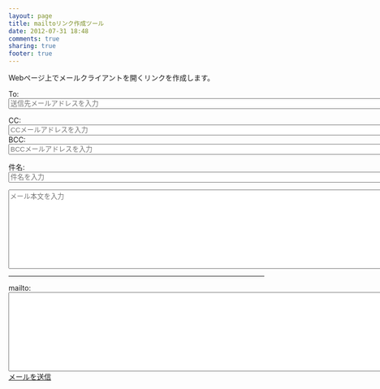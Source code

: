 ```yaml
---
layout: page
title: mailtoリンク作成ツール
date: 2012-07-31 18:48
comments: true
sharing: true
footer: true
---
```


Webページ上でメールクライアントを開くリンクを作成します。

<label>To:
<input name="to" id="mail-to" type="email" placeholder="送信先メールアドレスを入力" size="100">
</label>

<label>CC:
<input name="cc" id="mail-cc" type="email" placeholder="CCメールアドレスを入力" size="100">
</label><br>
<label>BCC:
<input name="bcc" id="mail-bcc" type="email" placeholder="BCCメールアドレスを入力" size="100">
</label>

<label>件名:
<input name="subject" id="mail-subject" type="text" placeholder="件名を入力" size="100">
</label>

<textarea name="body" id="mail-body" cols="100" rows="10" placeholder="メール本文を入力">
</textarea>

<hr>
<p>mailto:<br>
<textarea id="mail-tag" cols="100" rows="10">
</textarea>
<br>
<a id="mail-link" target="_blank" href="">メールを送信</a>
</p>


<script>
(function () {
    var to = $('#mail-to');
    var cc = $('#mail-cc');
    var bcc = $('#mail-bcc');
    var subject = $('#mail-subject');
    var body = $('#mail-body');
    var result = $('#mail-tag');
    var link = $('#mail-link');

    setInterval(refresh);
    to.change(refresh).keypress(refresh);
    cc.change(refresh).keypress(refresh);
    bcc.change(refresh).keypress(refresh);
    subject.change(refresh).keypress(refresh);
    body.change(refresh).keypress(refresh);

    function refresh() {
        var mailto = 'mailto:';
        var options = [];
        mailto += encodeURI(to.val());
        if(cc.val()) options.push('cc=' + encodeURI(cc.val()));
        if(bcc.val()) options.push('bcc=' + encodeURI(bcc.val()));
        if(subject.val()) options.push('subject=' + encodeURI(subject.val()));
        if(body.val()) options.push('body=' + encodeURI(body.val()));
        if(options.length>0) {
            mailto += '?' + options.join('&');
        }
        result.val(mailto);
        link.attr('href', mailto);
    }
})();
</script>
